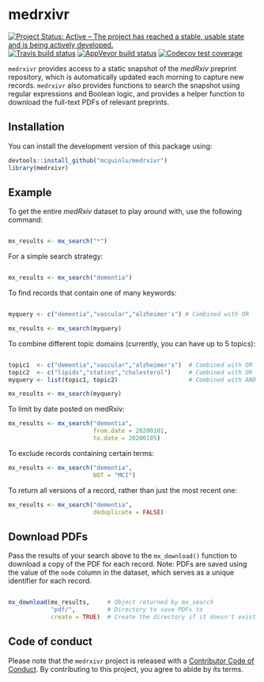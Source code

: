 
<!-- README.md is generated from README.Rmd. Please edit that file -->

# medrxivr

<!-- badges: start -->

[![Project Status: Active – The project has reached a stable, usable
state and is being actively
developed.](https://www.repostatus.org/badges/latest/active.svg)](https://www.repostatus.org/#active)
<br> [![Travis build
status](https://travis-ci.com/mcguinlu/medrxivr.svg?branch=master)](https://travis-ci.com/mcguinlu/medrxivr)
[![AppVeyor build
status](https://ci.appveyor.com/api/projects/status/github/mcguinlu/medrxivr?branch=master&svg=true)](https://ci.appveyor.com/project/mcguinlu/medrxivr)
[![Codecov test
coverage](https://codecov.io/gh/mcguinlu/medrxivr/branch/master/graph/badge.svg)](https://codecov.io/gh/mcguinlu/medrxivr?branch=master)
<!-- badges: end -->

`medrxivr` provides access to a static snapshot of the *medRxiv*
preprint repository, which is automatically updated each morning to
capture new records. `medrxivr` also provides functions to search the
snapshot using regular expressions and Boolean logic, and provides a
helper function to download the full-text PDFs of relevant preprints.

## Installation

You can install the development version of this package using:

``` r
devtools::install_github("mcguinlu/medrxivr")
library(medrxivr)
```

## Example

To get the entire *medRxiv* dataset to play around with, use the
following command:

``` r

mx_results <- mx_search("*")
```

For a simple search strategy:

``` r

mx_results <- mx_search("dementia")
```

To find records that contain one of many keywords:

``` r

myquery <- c("dementia","vascular","alzheimer's") # Combined with OR

mx_results <- mx_search(myquery)
```

To combine different topic domains (currently, you can have up to 5
topics):

``` r

topic1  <- c("dementia","vascular","alzheimer's")  # Combined with OR
topic2  <- c("lipids","statins","cholesterol")     # Combined with OR
myquery <- list(topic1, topic2)                    # Combined with AND

mx_results <- mx_search(myquery)
```

To limit by date posted on medRxiv:

``` r
mx_results <- mx_search("dementia",
                        from.date = 20200101,
                        to.date = 20200105)
```

To exclude records containing certain terms:

``` r
mx_results <- mx_search("dementia",
                        NOT = "MCI")
```

To return all versions of a record, rather than just the most recent
one:

``` r
mx_results <- mx_search("dementia",
                        deduplicate = FALSE)
```

## Download PDFs

Pass the results of your search above to the `mx_download()` function to
download a copy of the PDF for each record. Note: PDFs are saved using
the value of the `node` column in the dataset, which serves as a unique
identifier for each record.

``` r

mx_download(mx_results,     # Object returned by mx_search
            "pdf/",         # Directory to save PDFs to 
            create = TRUE)  # Create the directory if it doesn't exist
```

## Code of conduct

Please note that the `medrxivr` project is released with a [Contributor
Code of Conduct](CODE_OF_CONDUCT.md). By contributing to this project,
you agree to abide by its terms.
